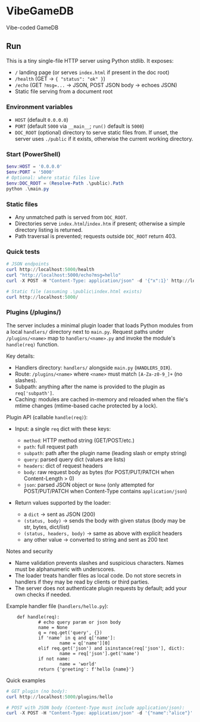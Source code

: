 # VibeGameDB
Vibe-coded GameDB

## Run

This is a tiny single-file HTTP server using Python stdlib. It exposes:
- `/` landing page (or serves `index.html` if present in the doc root)
- `/health` (GET -> `{ "status": "ok" }`)
- `/echo` (GET `?msg=...` -> JSON, POST JSON body -> echoes JSON)
- Static file serving from a document root

### Environment variables
- `HOST` (default `0.0.0.0`)
- `PORT` (default `5000` via `__main__`; `run()` default is `5000`)
- `DOC_ROOT` (optional) directory to serve static files from. If unset, the server uses `./public` if it exists, otherwise the current working directory.

### Start (PowerShell)
```powershell
$env:HOST = '0.0.0.0'
$env:PORT = '5000'
# Optional: where static files live
$env:DOC_ROOT = (Resolve-Path .\public).Path
python .\main.py
```

### Static files
- Any unmatched path is served from `DOC_ROOT`.
- Directories serve `index.html`/`index.htm` if present; otherwise a simple directory listing is returned.
- Path traversal is prevented; requests outside `DOC_ROOT` return 403.

### Quick tests
```powershell
# JSON endpoints
curl http://localhost:5000/health
curl "http://localhost:5000/echo?msg=hello"
curl -X POST -H "Content-Type: application/json" -d '{"x":1}' http://localhost:5000/echo

# Static file (assuming .\public\index.html exists)
curl http://localhost:5000/
```

### Plugins (/plugins/<name>)

The server includes a minimal plugin loader that loads Python modules from a
local `handlers/` directory next to `main.py`. Request paths under
`/plugins/<name>` map to `handlers/<name>.py` and invoke the module's
`handle(req)` function.

Key details:

- Handlers directory: `handlers/` alongside `main.py` (`HANDLERS_DIR`).
- Route: `/plugins/<name>` where `<name>` must match `[A-Za-z0-9_]+` (no slashes).
- Subpath: anything after the name is provided to the plugin as `req['subpath']`.
- Caching: modules are cached in-memory and reloaded when the file's mtime
	changes (mtime-based cache protected by a lock).

Plugin API (callable `handle(req)`):

- Input: a single `req` dict with these keys:
	- `method`: HTTP method string (GET/POST/etc.)
	- `path`: full request path
	- `subpath`: path after the plugin name (leading slash or empty string)
	- `query`: parsed query dict (values are lists)
	- `headers`: dict of request headers
	- `body`: raw request body as bytes (for POST/PUT/PATCH when Content-Length > 0)
	- `json`: parsed JSON object or `None` (only attempted for POST/PUT/PATCH when
		Content-Type contains `application/json`)

- Return values supported by the loader:
	- a `dict` -> sent as JSON (200)
	- `(status, body)` -> sends the body with given status (body may be str, bytes, dict/list)
	- `(status, headers, body)` -> same as above with explicit headers
	- any other value -> converted to string and sent as 200 text

Notes and security

- Name validation prevents slashes and suspicious characters. Names must be
	alphanumeric with underscores.
- The loader treats handler files as local code. Do not store secrets in
	handlers if they may be read by clients or third parties.
- The server does not authenticate plugin requests by default; add your own
	checks if needed.

Example handler file (`handlers/hello.py`):

		def handle(req):
				# echo query param or json body
				name = None
				q = req.get('query', {})
				if 'name' in q and q['name']:
						name = q['name'][0]
				elif req.get('json') and isinstance(req['json'], dict):
						name = req['json'].get('name')
				if not name:
						name = 'world'
				return {'greeting': f'hello {name}'}

Quick examples

```powershell
# GET plugin (no body):
curl http://localhost:5000/plugins/hello

# POST with JSON body (Content-Type must include application/json):
curl -X POST -H "Content-Type: application/json" -d '{"name":"alice"}' http://localhost:5000/plugins/hello
```
